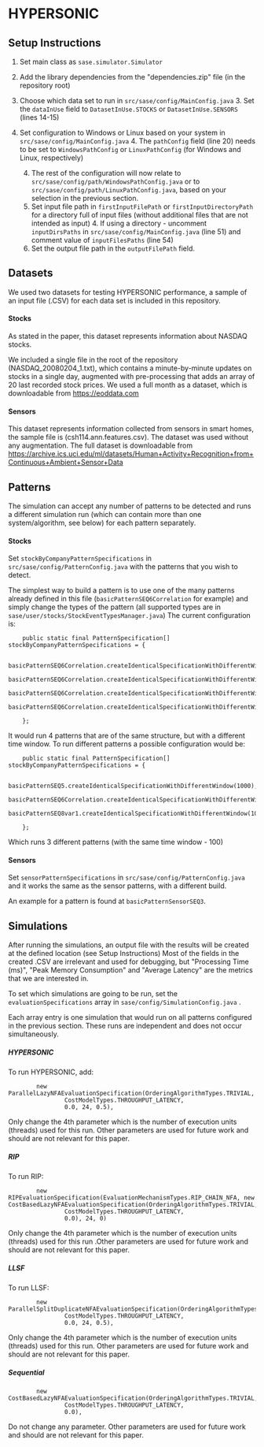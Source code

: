 # HYPERSONIC #

## Setup Instructions

1. Set main class as `sase.simulator.Simulator`
2. Add the library dependencies from the "dependencies.zip" file (in the repository root)
3. Choose which data set to run in `src/sase/config/MainConfig.java`
	3. Set the `dataInUse` field to `DatasetInUse.STOCKS` or `DatasetInUse.SENSORS` (lines 14-15)
4. Set configuration to Windows or Linux based on your system in  `src/sase/config/MainConfig.java`
	4.     The `pathConfig` field (line 20) needs to be set to `WindowsPathConfig` or `LinuxPathConfig` (for Windows and Linux, respectively)

	4. The rest of the configuration will now relate to `src/sase/config/path/WindowsPathConfig.java` or to` src/sase/config/path/LinuxPathConfig.java`, based on your selection in the previous section.
	4.  Set input file path in `firstInputFilePath` or `firstInputDirectoryPath` for a directory full of input files (without additional files that are not intended as input)
		4. If using a directory -  uncomment `inputDirsPaths` in `src/sase/config/MainConfig.java` (line 51) and comment value of `inputFilesPaths` (line 54)
	4. Set the output file path in the `outputFilePath`  field.




## Datasets

We used two datasets for testing HYPERSONIC performance, a sample of an input file  (.CSV) for each data set is included in this repository.
#### Stocks
As stated in the paper, this dataset represents information about NASDAQ stocks.

We included a single file in the root of the repository (NASDAQ_20080204_1.txt), which contains a minute-by-minute updates on stocks in a single day, augmented with pre-processing that adds an array of 20 last recorded stock prices.
 We used a full month as a dataset, which is downloadable from https://eoddata.com

#### Sensors
This dataset represents information collected from sensors in smart homes, the sample file is (csh114.ann.features.csv).
 The dataset was used without any augmentation.
  The full dataset is downloadable from https://archive.ics.uci.edu/ml/datasets/Human+Activity+Recognition+from+Continuous+Ambient+Sensor+Data

## Patterns
The simulation can accept any number of patterns to be detected and runs a different simulation run (which can contain more than one system/algorithm, see below) for each pattern separately.
#### Stocks
Set `stockByCompanyPatternSpecifications` in `src/sase/config/PatternConfig.java` with the patterns that you wish to detect.

The simplest way to build a pattern is to use one of the many patterns already defined in this file (`basicPatternSEQ6Correlation` for example) and simply change the types of the pattern (all supported types are in `sase/user/stocks/StockEventTypesManager.java`)
The current configuration is:
```
	public static final PatternSpecification[] stockByCompanyPatternSpecifications = {

						basicPatternSEQ6Correlation.createIdenticalSpecificationWithDifferentWindow(65),
			basicPatternSEQ6Correlation.createIdenticalSpecificationWithDifferentWindow(80),
			basicPatternSEQ6Correlation.createIdenticalSpecificationWithDifferentWindow(95),
			basicPatternSEQ6Correlation.createIdenticalSpecificationWithDifferentWindow(110),

	};
```
It would run 4 patterns that are of the same structure, but with a different time window. To run different patterns a possible configuration would be:
```
	public static final PatternSpecification[] stockByCompanyPatternSpecifications = {

			basicPatternSEQ5.createIdenticalSpecificationWithDifferentWindow(1000),
			basicPatternSEQ6Correlation.createIdenticalSpecificationWithDifferentWindow(100),
			basicPatternSEQ8var1.createIdenticalSpecificationWithDifferentWindow(100)

	};
```
Which runs 3 different patterns (with the same time window - 100)

#### Sensors
Set `sensorPatternSpecifications` in `src/sase/config/PatternConfig.java` and it works the same as the sensor patterns, with a different build.

An example for a pattern is found at `basicPatternSensorSEQ3`.


## Simulations
After running the simulations, an output file with the results will be created at the defined location (see Setup Instructions)
Most of the fields in the created .CSV are irrelevant and used for debugging, but "Processing Time (ms)", "Peak Memory Consumption" and "Average Latency" are the metrics that we are interested in.

To set which simulations are going to be run, set the `evaluationSpecifications` array in `sase/config/SimulationConfig.java` .

Each array entry is one simulation that would run on all patterns configured in the previous section. These runs are independent and does not occur simultaneously.
##### HYPERSONIC
To run HYPERSONIC, add:
```
 		new ParallelLazyNFAEvaluationSpecification(OrderingAlgorithmTypes.TRIVIAL,
				CostModelTypes.THROUGHPUT_LATENCY,
				0.0, 24, 0.5),
```
Only change the 4th parameter which is the number of execution units (threads) used for this run. Other parameters are used for future work and should are not relevant for this paper.

##### RIP
To run RIP:
```
		new RIPEvaluationSpecification(EvaluationMechanismTypes.RIP_CHAIN_NFA, new CostBasedLazyNFAEvaluationSpecification(OrderingAlgorithmTypes.TRIVIAL,
				CostModelTypes.THROUGHPUT_LATENCY,
				0.0), 24, 0)
```
Only change the 4th parameter which is the number of execution units (threads) used for this run .Other parameters are used for future work and should are not relevant for this paper.

##### LLSF
To run LLSF:
```
		new ParallelSplitDuplicateNFAEvaluationSpecification(OrderingAlgorithmTypes.TRIVIAL,
				CostModelTypes.THROUGHPUT_LATENCY,
				0.0, 24, 0.5),
```
Only change the 4th parameter which is the number of execution units (threads) used for this run. Other parameters are used for future work and should are not relevant for this paper.

##### Sequential
```
		new CostBasedLazyNFAEvaluationSpecification(OrderingAlgorithmTypes.TRIVIAL,
				CostModelTypes.THROUGHPUT_LATENCY,
				0.0),
```
Do not change any parameter. Other parameters are used for future work and should are not relevant for this paper.